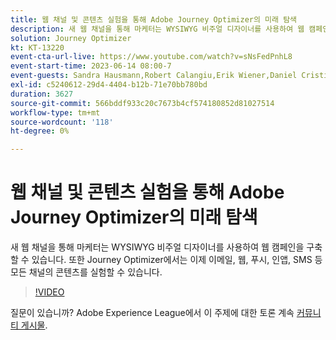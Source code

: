 ```yaml
---
title: 웹 채널 및 콘텐츠 실험을 통해 Adobe Journey Optimizer의 미래 탐색
description: 새 웹 채널을 통해 마케터는 WYSIWYG 비주얼 디자이너를 사용하여 웹 캠페인을 구축할 수 있습니다. 또한 Journey Optimizer에서는 이제 이메일, 웹, 푸시, 인앱, SMS 등 모든 채널의 콘텐츠를 실험할 수 있습니다.
solution: Journey Optimizer
kt: KT-13220
event-cta-url-live: https://www.youtube.com/watch?v=sNsFedPnhL8
event-start-time: 2023-06-14 08:00-7
event-guests: Sandra Hausmann,Robert Calangiu,Erik Wiener,Daniel Cristian Popescu
exl-id: c5240612-29d4-4404-b12b-71e70bb780bd
duration: 3627
source-git-commit: 566bddf933c20c7673b4cf574180852d81027514
workflow-type: tm+mt
source-wordcount: '118'
ht-degree: 0%

---
```


# 웹 채널 및 콘텐츠 실험을 통해 Adobe Journey Optimizer의 미래 탐색

새 웹 채널을 통해 마케터는 WYSIWYG 비주얼 디자이너를 사용하여 웹 캠페인을 구축할 수 있습니다. 또한 Journey Optimizer에서는 이제 이메일, 웹, 푸시, 인앱, SMS 등 모든 채널의 콘텐츠를 실험할 수 있습니다.

>[!VIDEO](https://video.tv.adobe.com/v/3420129/?learn=on)

질문이 있습니까? Adobe Experience League에서 이 주제에 대한 토론 계속 [커뮤니티 게시물](https://experienceleaguecommunities.adobe.com/t5/journey-optimizer-discussions/experience-league-live-post-session-discussion-explore-the/m-p/599366#M121).
